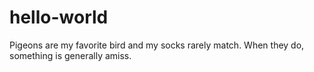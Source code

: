 # hello-world
Pigeons are my favorite bird and my socks rarely match.
When they do, something is generally amiss.
